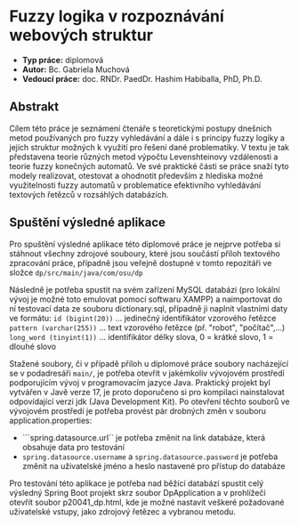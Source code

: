 # Fuzzy logika v rozpoznávání webových struktur
- **Typ práce:** diplomová
- **Autor:** Bc. Gabriela Muchová
- **Vedoucí práce:** doc. RNDr. PaedDr. Hashim Habiballa, PhD, Ph.D.

## Abstrakt
Cílem této práce je seznámení čtenáře s teoretickými postupy dnešních metod používaných pro fuzzy vyhledávání a dále i s principy fuzzy logiky a jejích struktur možných k využití pro řešení dané problematiky. V textu je tak představena teorie různých metod výpočtu Levenshteinovy vzdálenosti a teorie fuzzy konečných automatů. Ve své praktické části se práce snaží tyto modely realizovat, otestovat a ohodnotit především z hlediska možné využitelnosti fuzzy automatů v problematice efektivního vyhledávání textových řetězců v rozsáhlých databázích.

## Spuštění výsledné aplikace
Pro spuštění výsledné aplikace této diplomové práce je nejprve potřeba si stáhnout všechny zdrojové souboury, které jsou součástí příloh textového zpracování práce, případně jsou veřejně dostupné v tomto repozitáři ve složce ```dp/src/main/java/com/osu/dp```

Následně je potřeba spustit na svém zařízení MySQL databázi (pro lokální vývoj je možné toto emulovat pomocí softwaru XAMPP) a naimportovat do ní testovací data ze souboru dictionary.sql, případně ji naplnit vlastními daty ve formátu:
```id (bigint(20))``` ... jedinečný identifikátor vzorového řetězce
```pattern (varchar(255))``` ... text vzorového řetězce (př. "robot", "počítač",...)
```long_word (tinyint(1))``` ... identifikátor délky slova, 0 = krátké slovo, 1 = dlouhé slovo

Stažené soubory, či v případě příloh u diplomové práce soubory nacházející se v podadresáři ```main/```, je potřeba otevřít v jakémkoliv vývojovém prostředí podporujícím vývoj v programovacím jazyce Java. Praktický projekt byl vytvářen v Javě verze 17, je proto doporučeno si pro kompilaci nainstalovat odpovídající verzi jdk (Java Development Kit). Po otevření těchto souborů ve vývojovém prostředí je potřeba provést pár drobných změn v souboru application.properties:
- ```spring.datasource.url`` je potřeba změnit na link databáze, která obsahuje data pro testování
- ```spring.datasource.username``` a ```spring.datasource.password``` je potřeba změnit na uživatelské jméno a heslo nastavené pro přístup do databáze

Pro testování této aplikace je potřeba nad běžící databází spustit celý výsledný Spring Boot projekt skrz soubor DpApplication a v prohlížeči otevřít soubor p20041_dp.html, kde je možné nastavit veškeré požadované uživatelské vstupy, jako zdrojový řetězec a vybranou metodu.


